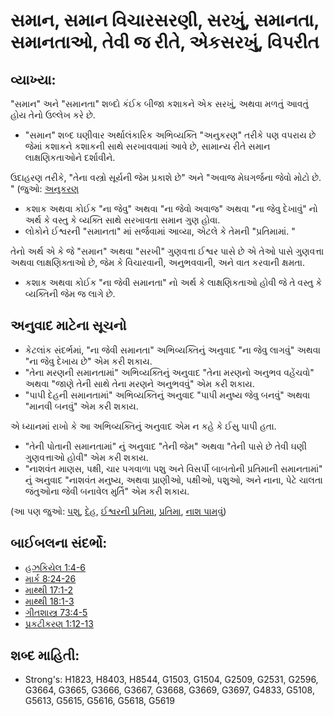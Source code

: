 # સમાન, સમાન વિચારસરણી, સરખું, સમાનતા, સમાનતાઓ, તેવી જ રીતે, એકસરખું, વિપરીત 

## વ્યાખ્યા: 

"સમાન" અને "સમાનતા" શબ્દો કંઈક બીજા કશાકને એક સરખું, અથવા મળતું આવતું હોય તેનો ઉલ્લેખ કરે છે.

* "સમાન" શબ્દ ઘણીવાર અર્થાલંકારિક અભિવ્યક્તિ "અનુકરણ" તરીકે પણ વપરાય છે જેમાં કશાકને કશાકની સાથે સરખાવવામાં આવે છે, સામાન્ય રીતે સમાન લાક્ષણિકતાઓને દર્શાવીને.

ઉદાહરણ તરીકે, "તેના વસ્ત્રો સૂર્યની જેમ પ્રકાશે છે" અને "અવાજ મેઘગર્જના જેવો મોટો છે. " (જુઓ: [અનુકરણ](rc://gu/ta/man/translate/figs-simile)

* કશાક અથવા કોઈક "ના જેવુ" અથવા "ના જેવો અવાજ" અથવા "ના જેવુ દેખાવું" નો અર્થ કે વસ્તુ કે વ્યક્તિ સાથે સરખાવતા સમાન ગુણ હોવા.
* લોકોને ઈશ્વરની "સમાનતા" માં સર્જવામાં આવ્યા, એટલે કે તેમની "પ્રતિમામાં. "

તેનો અર્થ એ કે જે "સમાન" અથવા "સરખી" ગુણવત્તા ઈશ્વર પાસે છે એ તેઓ પાસે ગુણવત્તા અથવા લાક્ષણિક્તાઓ છે, જેમ કે વિચારવાની, અનુભવવાની, અને વાત કરવાની ક્ષમતા.

* કશાક અથવા કોઈક "ના જેવી સમાનતા" નો અર્થ કે લાક્ષણિકતાઓ હોવી જે તે વસ્તુ કે વ્યક્તિની જેમ જ લાગે છે.

## અનુવાદ માટેના સૂચનો 

* કેટલાંક સંદર્ભમાં, "ના જેવી સમાનતા" અભિવ્યક્તિનું અનુવાદ "ના જેવુ લાગવું" અથવા "ના જેવુ દેખાય છે" એમ કરી શકાય.
* "તેના મરણની સમાનતામાં" અભિવ્યક્તિનું અનુવાદ "તેના મરણનો અનુભવ વહેંચવો" અથવા "જાણે તેની સાથે તેના મરણને અનુભવવું" એમ કરી શકાય.
* "પાપી દેહની સમાનતામાં" અભિવ્યક્તિનું અનુવાદ "પાપી મનુષ્ય જેવુ બનવું" અથવા "માનવી બનવું" એમ કરી શકાય.

એ ધ્યાનમાં રાખો કે આ અભિવ્યક્તિનું અનુવાદ એમ ન કહે કે ઈસુ પાપી હતા.

* "તેની પોતાની સમાનતામાં" નું અનુવાદ "તેની જેમ" અથવા "તેની પાસે છે તેવી ઘણી ગુણવત્તાઓ હોવી" એમ કરી શકાય.
* "નાશવંત માણસ, પક્ષી, ચાર પગવાળા પશુ અને વિસર્પી બાબતોની પ્રતિમાની સમાનતામાં" નું અનુવાદ "નાશવંત મનુષ્ય, અથવા પ્રાણીઓ, પક્ષીઓ, પશુઓ, અને નાના, પેટે ચાલતા જંતુઓના જેવી બનાવેલ મુર્તિ" એમ કરી શકાય.

(આ પણ જુઓ: [પશુ](../other/beast.md), [દેહ](../kt/flesh.md), [ઈશ્વરની પ્રતિમા](../kt/imageofgod.md), [પ્રતિમા](../other/image.md), [નાશ પામવું](../kt/perish.md))

## બાઈબલના સંદર્ભો: 

* [હઝકિયેલ 1:4-6](rc://gu/tn/help/ezk/01/04)
* [માર્ક 8:24-26](rc://gu/tn/help/mrk/08/24)
* [માથ્થી 17:1-2](rc://gu/tn/help/mat/17/01)
* [માથ્થી 18:1-3](rc://gu/tn/help/mat/18/01)
* [ગીતશાસ્ત્ર 73:4-5](rc://gu/tn/help/psa/073/004)
* [પ્રકટીકરણ 1:12-13](rc://gu/tn/help/rev/01/12)

## શબ્દ માહિતી: 

* Strong's: H1823, H8403, H8544, G1503, G1504, G2509, G2531, G2596, G3664, G3665, G3666, G3667, G3668, G3669, G3697, G4833, G5108, G5613, G5615, G5616, G5618, G5619
